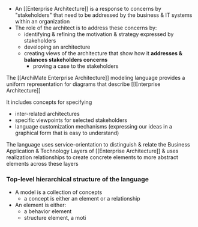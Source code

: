 - An [[Enterprise Architecture]] is a response to concerns by "stakeholders" that need to be addressed by the business & IT systems within an organization
- The role of the architect is to address these concerns by:
	- identifying & refining the motivation & strategy expressed by stakeholders
	- developing an architecture
	- creating views of the architecture that show how it **addresses & balances stakeholders concerns**
		- proving a case to the stakeholders

The [[ArchiMate Enterprise Architecture]] modeling language provides a uniform representation for diagrams that describe [[Enterprise Architecture]]

It includes concepts for specifying
- inter-related architectures
- specific viewpoints for selected stakeholders
- language customization mechanisms
(expressing our ideas in a graphical form that is easy to understand)

The language uses service-orientation to distinguish & relate the Business Application & Technology Layers of [[Enterprise Architecture]] & uses realization relationships to create concrete elements to more abstract elements across these layers

### Top-level hierarchical structure of the language
- A model is a collection of concepts
	- a concept is either an element or a relationship
- An element is either:
	- a behavior element
	- structure element, a moti